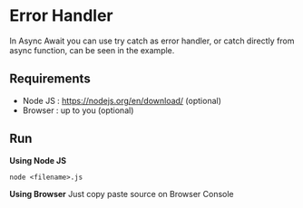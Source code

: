 # Error Handler
In Async Await you can use try catch as error handler, or catch directly from async function, can be seen in the example.

## Requirements
- Node JS : https://nodejs.org/en/download/ (optional)
- Browser : up to you (optional)

## Run
**Using Node JS**
```
node <filename>.js
```

**Using Browser**
Just copy paste source on Browser Console